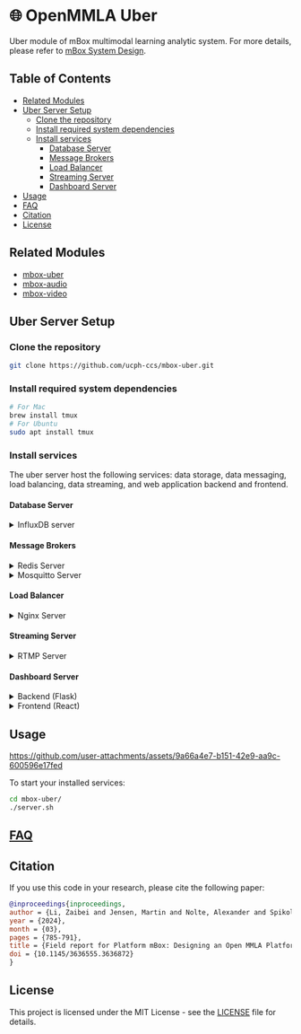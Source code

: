 # 🌐 OpenMMLA Uber

Uber module of mBox multimodal learning analytic system. For more details, please refer
to [mBox System Design](./docs/mbox_system.md).

## Table of Contents

- [Related Modules](#related-modules)
- [Uber Server Setup](#uber-server-setup)
    - [Clone the repository](#clone-the-repository)
    - [Install required system dependencies](#install-required-system-dependencies)
    - [Install services](#install-services)
        - [Database Server](#database-server)
        - [Message Brokers](#message-brokers)
        - [Load Balancer](#load-balancer)
        - [Streaming Server](#streaming-server)
        - [Dashboard Server](#dashboard-server)
- [Usage](#usage)
- [FAQ](#faq)
- [Citation](#citation)
- [License](#license)

## Related Modules

- [mbox-uber](https://github.com/ucph-ccs/mbox-uber)
- [mbox-audio](https://github.com/ucph-ccs/mbox-audio)
- [mbox-video](https://github.com/ucph-ccs/mbox-video)

## Uber Server Setup

### Clone the repository

   ```bash
   git clone https://github.com/ucph-ccs/mbox-uber.git
   ```

### Install required system dependencies

   ```bash
   # For Mac 
   brew install tmux
   # For Ubuntu
   sudo apt install tmux
   ```

### Install services

The uber server host the following services:
data storage, data messaging, load balancing, data streaming, and web application backend and frontend.

#### Database Server

<details>
<summary>InfluxDB server</summary>

Please refer to [InfluxDB.md](./docs/InfluxDB.md) for detailed setup instructions.

```bash
# Start InfluxDB server
influxd
```

</details>

#### Message Brokers

<details>
<summary>Redis Server</summary>

```bash
brew install redis

# Start Redis server in unprotected mode if running on different machines
redis-server --protected-mode no
```

</details>

<details>
<summary>Mosquitto Server</summary>

```bash
brew install mosquitto

# Edit configuration to listen from all IP addresses
vim /opt/homebrew/etc/mosquitto/mosquitto.conf

# Add/modify these lines
listener 1883 0.0.0.0
allow_anonymous true

# Restart Mosquitto
brew services restart mosquitto
```

</details>

#### Load Balancer

<details>
<summary> Nginx Server </summary>

Please refer to [Nginx Load Balancing](./docs/nginx.md#part-1-load-balancer) for detailed setup
instructions.

</details>

#### Streaming Server

<details>
<summary> RTMP Server </summary>

Please refer to [RTMP configuration](./docs/nginx.md#part-2-rtmp) for detailed setup instructions.

</details>

#### Dashboard Server

<details>
<summary> Backend (Flask) </summary>

1. **Install Conda**
   <details>
   <summary>Conda Installation</summary>

   ```bash
   # For Raspberry Pi
   wget "https://github.com/conda-forge/miniforge/releases/latest/download/Miniforge3-$(uname)-$(uname -m).sh"
   bash Miniforge3-$(uname)-$(uname -m).sh
   
   # For Mac and Linux
   wget "https://repo.anaconda.com/miniconda/Miniconda3-latest-$(uname)-$(uname -m).sh"
   bash Miniconda3-latest-$(uname)-$(uname -m).sh
   ```
   </details>

2. **Set up Conda environment and install dependencies**
   ```bash
   conda create -n uber-server python=3.10.12 -y
   conda activate uber-server
   pip install -r requirements-dashboard.txt
   ```

</details>   

<details>
<summary> Frontend (React) </summary>

1. **Install Node.js and npm**

   Install [Node.js](https://nodejs.org/en/download/package-manager)

2. **Create Next.js project**
   ```bash
   # npx create-next-app@latest next-react-frontend (if not clone from this repo)
   cd next-react-frontend
   ```

3. **Configure Next.js**

   Edit `next.config.js`, replace `uber-server.local` with your `<uber-server-hostname>` or `<uber-server-IP-adrress>`:
   ```javascript
   module.exports = {
     images: {
       remotePatterns: [
         {
           protocol: 'http',
           hostname: 'uber-server.local',
         },
       ],
     },
     async rewrites() {
       return [
         {
           source: '/api/:path*',
           destination: 'http://localhost:5000/api/:path*',
         },
       ];
     },
   };
   ```

4. **Set environment variables**

   Create `.env.local` file in `/next-react-frontend/`, replace `uber-server.local` with your `<uber-server-hostname>`
   or `<uber-server-IP-address>`:
   ```
   NEXT_PUBLIC_SERVER_IP=uber-server.local
   ```
5. **Install dependencies and start the frontend server**
   ```bash
   rm -rf node_modules package-lock.json
   npm cache clean --force
   npm install
   npm run build
   npm run start
   ```
   
</details>

## Usage

https://github.com/user-attachments/assets/9a66a4e7-b151-42e9-aa9c-600596e17fed

To start your installed services:

```bash
cd mbox-uber/
./server.sh
```

## [FAQ](./docs/FAQ.md)

## Citation

If you use this code in your research, please cite the following paper:

```bibtex
@inproceedings{inproceedings,
author = {Li, Zaibei and Jensen, Martin and Nolte, Alexander and Spikol, Daniel},
year = {2024},
month = {03},
pages = {785-791},
title = {Field report for Platform mBox: Designing an Open MMLA Platform},
doi = {10.1145/3636555.3636872}
}
```

## License

This project is licensed under the MIT License - see the [LICENSE](LICENSE) file for details.
